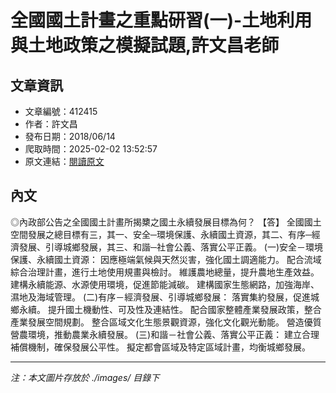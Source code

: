 # 全國國土計畫之重點研習(一)-土地利用與土地政策之模擬試題,許文昌老師

## 文章資訊
- 文章編號：412415
- 作者：許文昌
- 發布日期：2018/06/14
- 爬取時間：2025-02-02 13:52:57
- 原文連結：[閱讀原文](https://real-estate.get.com.tw/Columns/detail.aspx?no=412415)

## 內文
◎內政部公告之全國國土計畫所揭櫫之國土永續發展目標為何？
【答】
全國國土空間發展之總目標有三，其一、安全─環境保護、永續國土資源，其二、有序─經濟發展、引導城鄉發展，其三、和諧─社會公義、落實公平正義。
(一)安全－環境保護、永續國土資源：
因應極端氣候與天然災害，強化國土調適能力。
配合流域綜合治理計畫，進行土地使用規畫與檢討。
維護農地總量，提升農地生產效益。
建構永續能源、水源使用環境，促進節能減碳。
建構國家生態網路，加強海岸、濕地及海域管理。
(二)有序－經濟發展、引導城鄉發展：
落實集約發展，促進城鄉永續。
提升國土機動性、可及性及連結性。
配合國家整體產業發展政策，整合產業發展空間規劃。
整合區域文化生態景觀資源，強化文化觀光動能。
營造優質營農環境，推動農業永續發展。
(三)和諧－社會公義、落實公平正義：
建立合理補償機制，確保發展公平性。
擬定都會區域及特定區域計畫，均衡城鄉發展。

---
*注：本文圖片存放於 ./images/ 目錄下*
